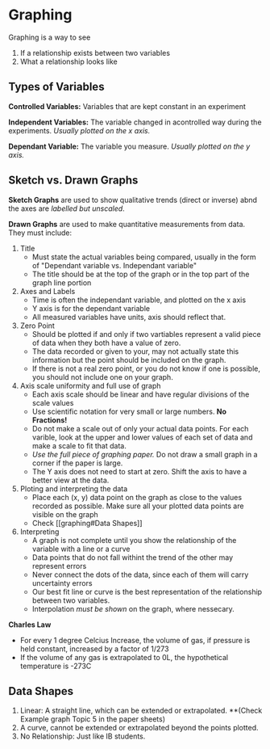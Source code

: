 # Graphing
Graphing is a way to see
1. If a relationship exists between two variables
2. What a relationship looks like

## Types of Variables

**Controlled Variables:** Variables that are kept constant in an experiment

**Independent Variables:** The variable changed in acontrolled way during the experiments. *Usually plotted on the x axis.*

**Dependant Variable:** The variable you measure. *Usually plotted on the y axis.*


## Sketch vs. Drawn Graphs

**Sketch Graphs** are used to show qualitative trends (direct or inverse) abnd the axes are *labelled but unscaled*.

**Drawn Graphs** are used to make quantitative measurements from data.
They must include:
1. Title
	- Must state the actual variables being compared, usually in the form of "Dependant variable vs. Independant variable"
	- The title should be at the top of the graph or in the top part of the graph line portion
2. Axes and Labels
	- Time is often the independant variable, and plotted on the x axis
	- Y axis is for the dependant variable
	- All measured variables have units, axis should reflect that.
3. Zero Point
	- Should be plotted if and only if two vartiables represent a valid piece of data when they both have a value of zero. 
	- The data recorded or given to your, may not actually state this information but the point should be included on the graph. 
	- If there is not a real zero point, or you do not know if one is possible, you should not include one on your graph.
4. Axis scale uniformity and full use of graph
	- Each axis scale should be linear and have regular divisions of the scale values
	- Use scientific notation for very small or large numbers. **No Fractions!**
	- Do not make a scale out of only your actual data points. For each varible, look at the upper and lower values of each set of data and make a scale to fit that data.
	- *Use the full piece of graphing paper.* Do not draw a small graph in a corner if the paper is large.
	- The Y axis does not need to start at zero. Shift the axis to have a better view at the data.
5. Ploting and interpreting the data
	- Place each (x, y) data point on the graph as close to the values recorded as possible. Make sure all your plotted data points are visible on the graph
	-  Check [[graphing#Data Shapes]]
6. Interpreting
	- A graph is not complete until you show the relationship of the variable with a line or a curve
	- Data points that do not fall withint the trend of the other may represent errors
	- Never connect the dots of the data, since each of them will carry uncertainty errors
	- Our best fit line or curve is the best representation of the relationship between two variables.
	- Interpolation *must be shown* on the graph, where nessecary.

**Charles Law**
- For every 1 degree Celcius Increase, the volume of gas, if pressure is held constant, increased by a factor of 1/273
- If the volume of any gas is extrapolated to 0L, the hypothetical temperature is -273C

## Data Shapes

1. Linear: A straight line, which can be extended or extrapolated. **(Check Example graph Topic 5 in the paper sheets)
2. A curve, cannot be extended or extrapolated beyond the points plotted. 
3. No Relationship: Just like IB students.


